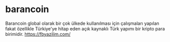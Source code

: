 # barancoin
Barancoin global olarak bir çok ülkede kullanılması için çalışmaları yapılan fakat özellikle Türkiye'ye hitap eden açık kaynaklı Türk yapımı bir kripto para birimidir. https://fbyazilim.com/
